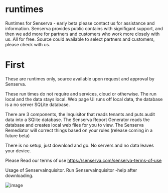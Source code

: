# runtimes
Runtimes for Senserva - early beta please contact us for assistance and information.    Senserva provides public contains with signifigant support, and then we add more for partners and customers who work more closely with us. All for free. Source could available to select partners and customers, please check with us.

# First


These are runtimes only, source available upon request and approval by Senserva.

These run times do not require and services, cloud or otherwise.  The run local and the data stays local.  Web page UI runs off local data, the database is a no server SQLite database. 

There are 3 components, the Inquisitor that reads tenants and puts audit data into a SQlite database.  The Senserva Report Generator reads the database and creates local web files for you to view.  The Senserva Remediator will correct things based on your rules (release coming in a future beta)

There is no setup, just download and go.  No servers and no data leaves your device.

Please Read our terms of use https://senserva.com/senserva-terms-of-use

Usage of SenservaInquisitor.  Run SenservaInquisitor -help after downloading.

![image](https://github.com/user-attachments/assets/6d87b0e4-5924-4e4d-8ce5-d715c6934fc9)


